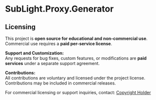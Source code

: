 # SubLight.Proxy.Generator

## Licensing

This project is **open source for educational and non-commercial use**.  
Commercial use requires a **paid per-service license**.

**Support and Customization:**  
Any requests for bug fixes, custom features, or modifications are **paid services** under a separate support agreement.

**Contributions:**  
All contributions are voluntary and licensed under the project license. Contributions may be included in commercial releases.  

For commercial licensing or support inquiries, contact: [Copyright Holder](mailto:kccarter32%40gmail.com?subject=RM%20/%20Hybrid%20ORM%20Inquiry)
